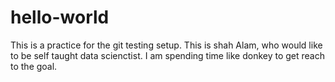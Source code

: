 # hello-world
This is a practice for the git testing setup.
This is shah Alam, who would like to be self taught data scienctist. I am spending time like donkey to get reach to the goal.
